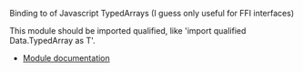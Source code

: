 Binding to  of Javascript TypedArrays (I guess only useful for FFI interfaces)

This module should be imported qualified, like 'import qualified Data.TypedArray as T'.

- [Module documentation](docs/Module.md)

